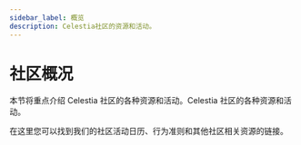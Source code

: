 ```yaml
---
sidebar_label: 概览
description: Celestia社区的资源和活动。
---
```


# 社区概况

本节将重点介绍 Celestia 社区的各种资源和活动。Celestia 社区的各种资源和活动。

在这里您可以找到我们的社区活动日历、行为准则和其他社区相关资源的链接。
